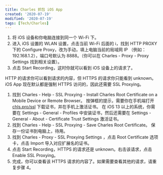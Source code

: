 ```yaml
---
title: Charles 抓包 iOS App
created: '2020-07-19'
modified: '2020-07-19'
tags: [Tech/Charles]
---
```


1. 将 iOS 设备和你电脑连接到同一个 Wi-Fi 下。
2. 进入 iOS 设置的 WLAN 设置，点击当前 Wi-Fi 后面的 ℹ️，找到 HTTP PROXY 下的 Configure Proxy，改为手动，填上电脑当前的局域网 IP （例如：192.168.1.2），端口号默认为 8888。（你可以在 Charles - Proxy - Proxy Settings 找到相关设置）。
3. 点击 Start Recording，这时你就可以看到 iOS 设备上的请求了。

HTTP 的请求你可以看到请求的内容，但 HTTPS 的请求你只能看到 unknown。iOS App 现在默认都是强制 HTTPS 访问的，因此还需要 SSL Proxying。

1. 找到 Charles - Help - SSL Proxying - Install Charles Root Certificate on a Mobile Device or Remote Browser。
   按弹框的提示，需要你在手机端打开 [chls.pro/ssl](http://chls.pro/ssl) 下载证书，并在手机上激活证书。
   在 iOS 13 以上的系统，你需要在 Settings - General - Profiles 中安装证书，然后还需要在 Settings - General - About - Certificate Trust Settings 激活证书。
2. 找到 Charles - Help - SSL Proxying - Save Charles Root Certificate。
   保存一份证书到电脑上，待用。
3. 找到 Charles - Proxy - SSL Proxying Settings ，点击 Root Certificate 选项卡，点击 Import 导入对应扩展名的证书。
4. 点击 Start Recording，HTTPS 的请求还是 unknown。右击该请求，点击 Enable SSL Proxying。
5. 完成，你可以查看该 HTTPS 请求的内容了。如果需要查看其他的请求，请重复步骤 4。
